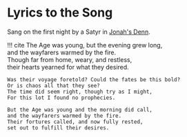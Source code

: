 # Lyrics to the Song

Sang on the first night by a Satyr in [Jonah's Denn](../../adventures/dauriels-mansion/places/jonahs-denn.md).

!!! cite
    The Age was young, but the evening grew long,  
    and the wayfarers warmed by the fire.  
    Though far from home, weary, and restless,  
    their hearts yearned for what they desired.

    Was their voyage foretold? Could the fates be this bold?  
    Or is chaos all that they see?  
    The time did seem right, though try as I might,  
    For this lot I found no prophecies.

    But the Age was young and the morning did call,  
    and the wayfarers warmed by the fire.  
    Their fortures called, and now fully rested,  
    set out to fulfill their desires.
